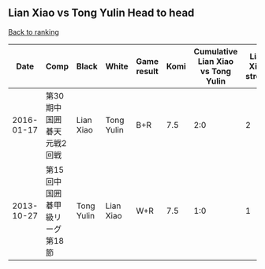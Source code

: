 ## Lian Xiao vs Tong Yulin Head to head

[Back to ranking](../../index.md)




| **Date** | **Comp** | **Black** | **White** | **Game result** | **Komi** | **Cumulative Lian Xiao vs Tong Yulin** | **Lian Xiao streak** | **Tong Yulin streak** | 
| --- | --- | --- | --- | --- | --- | --- | --- | --- |
| 2016-01-17 | 第30期中国囲碁天元戦2回戦 | Lian Xiao | Tong Yulin | B+R | 7.5 | 2:0 | 2 | 0 | 
| 2013-10-27 | 第15回中国囲碁甲級リーグ第18節 | Tong Yulin | Lian Xiao | W+R | 7.5 | 1:0 | 1 | 0 |




